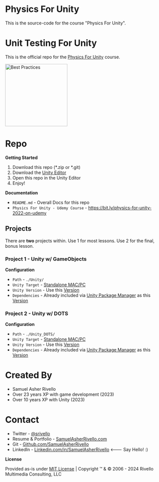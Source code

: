 # Physics For Unity 

This is the source-code for the course "Physics For Unity".



# Unit Testing For Unity

This is the official repo for the [Physics For Unity](https://bit.ly/physics-for-unity-2022-on-udemy) course.

<a href="https://bit.ly/physics-for-unity-2022-on-udemy"><img width="200" src="https://img.youtube.com/vi/ulclbvLL9A4/maxresdefault.jpg" alt="Best Practices"></a>



# Repo

**Getting Started**
1. Download this repo (*.zip or *.git)
1. Download the [Unity Editor](https://store.unity.com/#plans-individual)
1. Open this repo in the Unity Editor
1. Enjoy!

**Documentation**
* `README.md` - Overall Docs for this repo
* `Physics For Unity - Udemy Course` - https://bit.ly/physics-for-unity-2022-on-udemy

## Projects

There are **two** projects within. Use 1 for most lessons. Use 2 for the final, bonus lesson.

### Project 1 - Unity w/ GameObjects

**Configuration**
* `Path` - `./Unity/`
* `Unity Target` - [Standalone MAC/PC](https://support.unity.com/hc/en-us/articles/206336795-What-platforms-are-supported-by-Unity-)
* `Unity Version` - Use this [Version](./Unity/ProjectSettings/ProjectVersion.txt)
* `Dependencies` - Already included via [Unity Package Manager](https://docs.unity3d.com/Manual/upm-ui.html) as this [Version](./Unity/Packages/manifest.json)

### Project 2 - Unity w/ DOTS

**Configuration**
* `Path` - `./Unity_DOTS/`
* `Unity Target` - [Standalone MAC/PC](https://support.unity.com/hc/en-us/articles/206336795-What-platforms-are-supported-by-Unity-)
* `Unity Version` - Use this [Version](./Unity_DOTS/ProjectSettings/ProjectVersion.txt)
* `Dependencies` - Already included via [Unity Package Manager](https://docs.unity3d.com/Manual/upm-ui.html) as this [Version](./Unity/Packages/manifest.json)


Created By
=============

- Samuel Asher Rivello 
- Over 23 years XP with game development (2023)
- Over 10 years XP with Unity (2023)

Contact
=============

- Twitter - <a href="https://twitter.com/srivello/">@srivello</a>
- Resume & Portfolio - <a href="http://www.SamuelAsherRivello.com">SamuelAsherRivello.com</a>
- Git - <a href="https://github.com/SamuelAsherRivello/">Github.com/SamuelAsherRivello</a>
- LinkedIn - <a href="https://Linkedin.com/in/SamuelAsherRivello">Linkedin.com/in/SamuelAsherRivello</a> <--- Say Hello! :)

**License**

Provided as-is under <a href="./LICENSE">MIT License</a> | Copyright ™ & © 2006 - 2024 Rivello Multimedia Consulting, LLC




